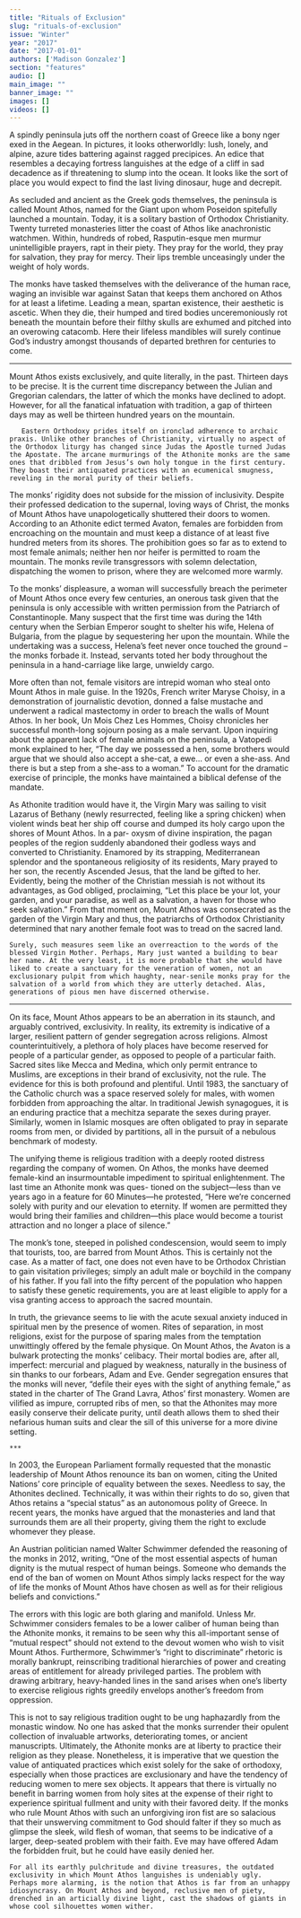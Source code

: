 ```yaml
---
title: "Rituals of Exclusion"
slug: "rituals-of-exclusion"
issue: "Winter"
year: "2017"
date: "2017-01-01"
authors: ['Madison Gonzalez']
section: "features"
audio: []
main_image: ""
banner_image: ""
images: []
videos: []
---
```

   A spindly peninsula juts off the northern coast of Greece like a bony nger exed in the Aegean. In pictures, it looks otherworldly: lush, lonely, and alpine, azure tides battering against ragged precipices. An edice that resembles a decaying fortress languishes at the edge of a cliff in sad decadence as if threatening to slump into the ocean. It looks like the sort of place you would expect to find the last living dinosaur, huge and decrepit. 

 As secluded and ancient as the Greek gods themselves, the peninsula is called Mount Athos, named for the Giant upon whom Poseidon spitefully launched a mountain. Today, it is a solitary bastion of Orthodox Christianity. Twenty turreted monasteries litter the coast of Athos like anachronistic watchmen. Within, hundreds of robed, Rasputin-esque men murmur unintelligible prayers, rapt in their piety. They pray for the world, they pray for salvation, they pray for mercy. Their lips tremble unceasingly under the weight of holy words. 

 The monks have tasked themselves with the deliverance of the human race, waging an invisible war against Satan that keeps them anchored on Athos for at least a lifetime. Leading a mean, spartan existence, their aesthetic is ascetic. When they die, their humped and tired bodies unceremoniously rot beneath the mountain before their filthy skulls are exhumed and pitched into an overowing catacomb. Here their lifeless mandibles will surely continue God’s industry amongst thousands of departed brethren for centuries to come. 

 ***

   
 Mount Athos exists exclusively, and quite literally, in the past. Thirteen days to be precise. It is the current time discrepancy between the Julian and Gregorian calendars, the latter of which the monks have declined to adopt. However, for all the fanatical infatuation with tradition, a gap of thirteen days may as well be thirteen hundred years on the mountain.

       Eastern Orthodoxy prides itself on ironclad adherence to archaic praxis. Unlike other branches of Christianity, virtually no aspect of the Orthodox liturgy has changed since Judas the Apostle turned Judas the Apostate. The arcane murmurings of the Athonite monks are the same ones that dribbled from Jesus’s own holy tongue in the first century. They boast their antiquated practices with an ecumenical smugness, reveling in the moral purity of their beliefs. 

 The monks’ rigidity does not subside for the mission of inclusivity. Despite their professed dedication to the supernal, loving ways of Christ, the monks of Mount Athos have unapologetically shuttered their doors to women. According to an Athonite edict termed Avaton, females are forbidden from encroaching on the mountain and must keep a distance of at least five hundred meters from its shores. The prohibition goes so far as to extend to most female animals; neither hen nor heifer is permitted to roam the mountain. The monks revile transgressors with solemn delectation, dispatching the women to prison, where they are welcomed more warmly. 

 To the monks’ displeasure, a woman will successfully breach the perimeter of Mount Athos once every few centuries, an onerous task given that the peninsula is only accessible with written permission from the Patriarch of Constantinople. Many suspect that the first time was during the 14th century when the Serbian Emperor sought to shelter his wife, Helena of Bulgaria, from the plague by sequestering her upon the mountain. While the undertaking was a success, Helena’s feet never once touched the ground – the monks forbade it. Instead, servants toted her body throughout the peninsula in a hand-carriage like large, unwieldy cargo. 

 More often than not, female visitors are intrepid woman who steal onto Mount Athos in male guise. In the 1920s, French writer Maryse Choisy, in a demonstration of journalistic devotion, donned a false mustache and underwent a radical mastectomy in order to breach the walls of Mount Athos. In her book, Un Mois Chez Les Hommes, Choisy chronicles her successful month-long sojourn posing as a male servant. Upon inquiring about the apparent lack of female animals on the peninsula, a Vatopedi monk explained to her, “The day we possessed a hen, some brothers would argue that we should also accept a she-cat, a ewe... or even a she-ass. And there is but a step from a she-ass to a woman.” To account for the dramatic exercise of principle, the monks have maintained a biblical defense of the mandate. 

 As Athonite tradition would have it, the Virgin Mary was sailing to visit Lazarus of Bethany (newly resurrected, feeling like a spring chicken) when violent winds beat her ship off course and dumped its holy cargo upon the shores of Mount Athos. In a par- oxysm of divine inspiration, the pagan peoples of the region suddenly abandoned their godless ways and converted to Christianity. Enamored by its strapping, Mediterranean splendor and the spontaneous religiosity of its residents, Mary prayed to her son, the recently Ascended Jesus, that the land be gifted to her. Evidently, being the mother of the Christian messiah is not without its advantages, as God obliged, proclaiming, “Let this place be your lot, your garden, and your paradise, as well as a salvation, a haven for those who seek salvation.” From that moment on, Mount Athos was consecrated as the garden of the Virgin Mary and thus, the patriarchs of Orthodox Christianity determined that nary another female foot was to tread on the sacred land.

    Surely, such measures seem like an overreaction to the words of the blessed Virgin Mother. Perhaps, Mary just wanted a building to bear her name. At the very least, it is more probable that she would have liked to create a sanctuary for the veneration of women, not an exclusionary pulpit from which haughty, near-senile monks pray for the salvation of a world from which they are utterly detached. Alas, generations of pious men have discerned otherwise. 

 ***

   
 On its face, Mount Athos appears to be an aberration in its staunch, and arguably contrived, exclusivity. In reality, its extremity is indicative of a larger, resilient pattern of gender segregation across religions. Almost counterintuitively, a plethora of holy places have become reserved for people of a particular gender, as opposed to people of a particular faith. Sacred sites like Mecca and Medina, which only permit entrance to Muslims, are exceptions in their brand of exclusivity, not the rule. The evidence for this is both profound and plentiful. Until 1983, the sanctuary of the Catholic church was a space reserved solely for males, with women forbidden from approaching the altar. In traditional Jewish synagogues, it is an enduring practice that a mechitza separate the sexes during prayer. Similarly, women in Islamic mosques are often obligated to pray in separate rooms from men, or divided by partitions, all in the pursuit of a nebulous benchmark of modesty.

 The unifying theme is religious tradition with a deeply rooted distress regarding the company of women. On Athos, the monks have deemed female-kind an insurmountable impediment to spiritual enlightenment. The last time an Athonite monk was ques- tioned on the subject—less than ve years ago in a feature for 60 Minutes—he protested, “Here we’re concerned solely with purity and our elevation to eternity. If women are permitted they would bring their families and children—this place would become a tourist attraction and no longer a place of silence.” 

 The monk’s tone, steeped in polished condescension, would seem to imply that tourists, too, are barred from Mount Athos. This is certainly not the case. As a matter of fact, one does not even have to be Orthodox Christian to gain visitation privileges; simply an adult male or boychild in the company of his father. If you fall into the fifty percent of the population who happen to satisfy these genetic requirements, you are at least eligible to apply for a visa granting access to approach the sacred mountain. 

 In truth, the grievance seems to lie with the acute sexual anxiety induced in spiritual men by the presence of women. Rites of separation, in most religions, exist for the purpose of sparing males from the temptation unwittingly offered by the female physique. On Mount Athos, the Avaton is a bulwark protecting the monks’ celibacy. Their mortal bodies are, after all, imperfect: mercurial and plagued by weakness, naturally in the business of sin thanks to our forbears, Adam and Eve. Gender segregation ensures that the monks will never, “defile their eyes with the sight of anything female,” as stated in the charter of The Grand Lavra, Athos’ first monastery. Women are vilified as impure, corrupted ribs of men, so that the Athonites may more easily conserve their delicate purity, until death allows them to shed their nefarious human suits and clear the sill of this universe for a more divine setting.

    ***

   
 In 2003, the European Parliament formally requested that the monastic leadership of Mount Athos renounce its ban on women, citing the United Nations’ core principle of equality between the sexes. Needless to say, the Athonites declined. Technically, it was within their rights to do so, given that Athos retains a “special status” as an autonomous polity of Greece. In recent years, the monks have argued that the monasteries and land that surrounds them are all their property, giving them the right to exclude whomever they please.

 An Austrian politician named Walter Schwimmer defended the reasoning of the monks in 2012, writing, “One of the most essential aspects of human dignity is the mutual respect of human beings. Someone who demands the end of the ban of women on Mount Athos simply lacks respect for the way of life the monks of Mount Athos have chosen as well as for their religious beliefs and convictions.” 

 The errors with this logic are both glaring and manifold. Unless Mr. Schwimmer considers females to be a lower caliber of human being than the Athonite monks, it remains to be seen why this all-important sense of “mutual respect” should not extend to the devout women who wish to visit Mount Athos. Furthermore, Schwimmer’s “right to discriminate” rhetoric is morally bankrupt, reinscribing traditional hierarchies of power and creating areas of entitlement for already privileged parties. The problem with drawing arbitrary, heavy-handed lines in the sand arises when one’s liberty to exercise religious rights greedily envelops another’s freedom from oppression. 

 This is not to say religious tradition ought to be ung haphazardly from the monastic window. No one has asked that the monks surrender their opulent collection of invaluable artworks, deteriorating tomes, or ancient manuscripts. Ultimately, the Athonite monks are at liberty to practice their religion as they please. Nonetheless, it is imperative that we question the value of antiquated practices which exist solely for the sake of orthodoxy, especially when those practices are exclusionary and have the tendency of reducing women to mere sex objects. It appears that there is virtually no benefit in barring women from holy sites at the expense of their right to experience spiritual fullment and unity with their favored deity. If the monks who rule Mount Athos with such an unforgiving iron fist are so salacious that their unswerving commitment to God should falter if they so much as glimpse the sleek, wild flesh of woman, that seems to be indicative of a larger, deep-seated problem with their faith. Eve may have offered Adam the forbidden fruit, but he could have easily denied her.

    For all its earthly pulchritude and divine treasures, the outdated exclusivity in which Mount Athos languishes is undeniably ugly. Perhaps more alarming, is the notion that Athos is far from an unhappy idiosyncrasy. On Mount Athos and beyond, reclusive men of piety, drenched in an articially divine light, cast the shadows of giants in whose cool silhouettes women wither. 

            